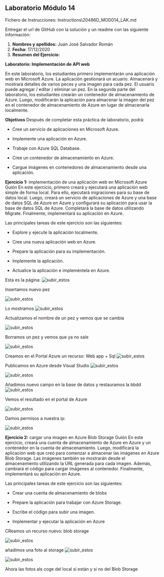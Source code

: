 ## Laboratorio Módulo 14

Fichero de Instrucciones: Instructions\20486D_MOD014_LAK.md

Entregar el url de GitHub con la solución y un readme con las siguiente información:

1. **Nombres y apellidos:** Juan José Salvador Román
2. **Fecha:** 17/12/2020
3. **Resumen del Ejercicio:** 

**Laboratorio: Implementación de API web**

En este laboratorio, los estudiantes primero implementarán una aplicación web en Microsoft Azure. La aplicación gestionará un acuario. Almacenará y mostrará detalles de varios peces y una imagen para cada pez. El usuario puede agregar / editar / eliminar un pez. En la segunda parte del laboratorio, los estudiantes crearán un contenedor de almacenamiento de Azure. Luego, modificarán la aplicación para almacenar la imagen del pez en el contenedor de almacenamiento de Azure en lugar de almacenarla localmente.

**Objetivos**
Después de completar esta práctica de laboratorio, podrá:

- Cree un servicio de aplicaciones en Microsoft Azure.

- Implemente una aplicación en Azure.

- Trabaje con Azure SQL Database.

- Cree un contenedor de almacenamiento en Azure.

- Cargue imágenes en contenedores de almacenamiento desde una aplicación.



**Ejercicio 1:** implementación de una aplicación web en Microsoft Azure
Guión
En este ejercicio, primero creará y ejecutará una aplicación web simple de forma local. Para ello, ejecutará migraciones para su base de datos local. Luego, creará un servicio de aplicaciones de Azure y una base de datos SQL de Azure en Azure y configurará su aplicación para usar la base de datos SQL de Azure. Completará la base de datos utilizando Migrate. Finalmente, implementará su aplicación en Azure.

Las principales tareas de este ejercicio son las siguientes:

- Explore y ejecute la aplicación localmente.

- Cree una nueva aplicación web en Azure.

- Prepare la aplicación para su implementación.

- Implemente la aplicación.

- Actualice la aplicación e impleméntela en Azure.

Esta es la página:
![subir_estos](index.PNG)

Insertamos nuevo pez

![subir_estos](insertar.PNG)

Lo mostramos
![subir_estos](insertado.PNG)

Actualizamos el nombre de un pez y vemos que se cambia

![subir_estos](azure_editado.PNG)


Borramos un pez y vemos que ya no sale

![subir_estos](azure_delete.PNG)

 Creamos en el Portal Azure un recurso: Web app + Sql
![subir_estos](WebAppBBDD.PNG)

Publicamos en Azure desde Visual Studio
![subir_estos](visualstudio_publish.PNG)

![subir_estos](visual_publishPNG.PNG)

Añadimos nuevo campo en la base de datos y restauramos la bbdd
![subir_estos](nuevo_campo.PNG)

Vemos el resultado en el portal de Azure

![subir_estos](azure_recursos.PNG)


Damos permisos a nuestra ip:

![subir_estos](security.PNG)



**Ejercicio 2:** cargar una imagen en Azure Blob Storage
Guión
En este ejercicio, creará una cuenta de almacenamiento de Azure en Azure y un contenedor en la cuenta de almacenamiento. Luego, modificará la aplicación web que creó para comenzar a almacenar las imágenes en Azure Blob Storage. Las imágenes también se mostrarán desde el almacenamiento utilizando la URL generada para cada imagen. Además, cambiará el código para cargar imágenes al contenedor. Finalmente, implementará su aplicación en Azure.

Las principales tareas de este ejercicio son las siguientes:

- Crear una cuenta de almacenamiento de blobs

- Prepare la aplicación para trabajar con Azure Storage.

- Escribe el código para subir una imagen.

- Implementar y ejecutar la aplicación en Azure


CReamos un recurso nuevo: blob storage

![subir_estos](azure_a%C3%B1adido_storage.PNG)

añadimos una foto al storage
![subir_estos](a%C3%B1adido_blob_azure.PNG)

![subir_estos](a%C3%B1adido_blob_web.PNG)



Ahora las fotos als coge del local si están y si no del Blob Storage







